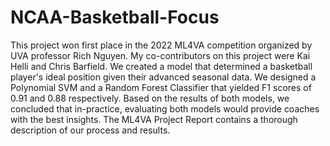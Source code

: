 # NCAA-Basketball-Focus
This project won first place in the 2022 ML4VA competition organized by UVA professor Rich Nguyen. 
My co-contributors on this project were Kai Helli and Chris Barfield. 
We created a model that determined a basketball player's ideal position given their advanced seasonal data.
We designed a Polynomial SVM and a Random Forest Classifier that yielded F1 scores of 0.91 and 0.88 respectively. Based on the results of both models, we concluded that in-practice, evaluating both models would provide coaches with the best insights. 
The ML4VA Project Report contains a thorough description of our process and results.
